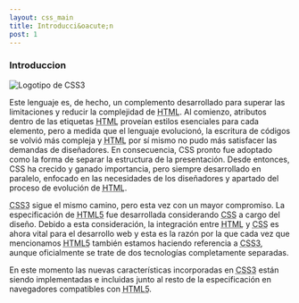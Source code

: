 ```yaml
---
layout: css_main
title: Introducci&oacute;n
post: 1
---
```


<h3>Introduccion</h3>
<img src="{{ site.baseurl }}/images/css3_logo.png" alt="Logotipo de CSS3" />
<p>Este lenguaje es, de hecho, un complemento desarrollado para superar las limitaciones y reducir la complejidad de <abbr title="Lenguaje de Marcado de Hipertexto">HTML</abbr>. Al comienzo, atributos dentro de las etiquetas <abbr title="Lenguaje de Marcado de Hipertexto">HTML</abbr> prove&iacute;an estilos esenciales para cada elemento, pero a medida que el lenguaje evolucion&oacute;, la escritura de c&oacute;digos se volvi&oacute; m&aacute;s compleja y <abbr title="Lenguaje de Marcado de Hipertexto">HTML</abbr> por s&iacute; mismo no pudo m&aacute;s satisfacer las demandas de diseñadores. En consecuencia, CSS pronto fue adoptado como la forma de separar la estructura de la presentaci&oacute;n. Desde entonces, CSS ha crecido y ganado importancia, pero siempre desarrollado en paralelo, enfocado en las necesidades de los diseñadores y apartado del proceso de evoluci&oacute;n de <abbr title="Lenguaje de Marcado de Hipertexto">HTML</abbr>.</p>

<p><abbr title="Hojas de estilo en cascada versi&oacute;n 3">CSS3</abbr> sigue el mismo camino, pero esta vez con un mayor compromiso. La especificaci&oacute;n de <abbr title="Lenguaje de Marcado de Hipertexto versi&oacute;n 5">HTML5</abbr> fue desarrollada considerando <abbr title="Hojas de estilo en cascada">CSS</abbr> a cargo del diseño. Debido a esta consideraci&oacute;n, la integraci&oacute;n entre <abbr title="Lenguaje de Marcado de Hipertexto">HTML</abbr> y <abbr title="Hojas de estilo en cascada">CSS</abbr> es ahora vital para el desarrollo web y esta es la raz&oacute;n por la que cada vez que mencionamos <abbr title="Lenguaje de Marcado de Hipertexto versi&oacute;n 5">HTML5</abbr> tambi&eacute;n estamos haciendo referencia a <abbr title="Hojas de estilo en cascada versi&oacute;n 3">CSS3</abbr>, aunque oficialmente se trate de dos tecnolog&iacute;as completamente separadas.</p>

<p>En este momento las nuevas caracter&iacute;sticas incorporadas en <abbr title="Hojas de estilo en cascada versi&oacute;n 3">CSS3</abbr> est&aacute;n siendo implementadas e incluidas junto al resto de la especificaci&oacute;n en navegadores compatibles con <abbr title="Lenguaje de Marcado de Hipertexto versi&oacute;n 5">HTML5</abbr>.</p>
